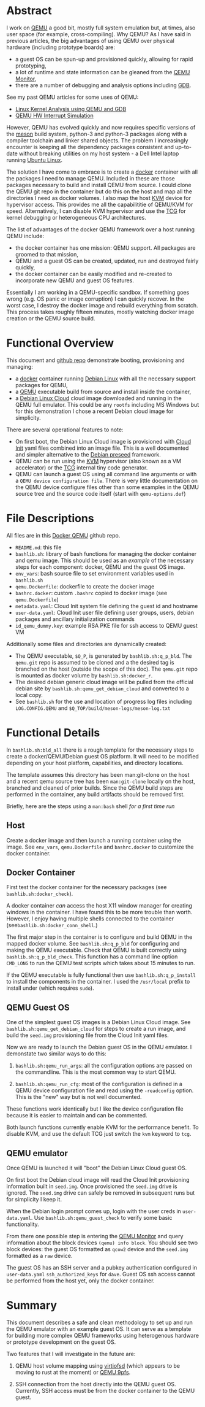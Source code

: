 <!--
SPDX-FileCopyrightText: 2023 David Turvene <dturvene at gmail>
SPDX-License-Identifier: CC-BY-SA-4.0

Create a local html for proof, format and hyperlink review
host> pandoc --metadata pagetitle=docker-qemu -f markdown -s README.md -o README.html
-->

Abstract
========
I work on [QEMU](https://www.qemu.org/) a good bit, mostly full system
emulation but, at times, also user space (for example,
cross-compiling). Why QEMU?  As I have said in previous articles, the big
advantages of using QEMU over physical hardware (including prototype boards)
are:

* a guest OS can be spun-up and provisioned quickly, allowing for rapid
  prototyping,
* a lot of runtime and state information can be gleaned from the 
  [QEMU Monitor](https://qemu-project.gitlab.io/qemu/system/monitor.html),
* there are a number of debugging and analysis options including 
  [GDB](https://www.sourceware.org/gdb/).
  
See my past QEMU articles for some uses of QEMU:

* [Linux Kernel Analysis using QEMU and GDB](https://medium.com/@dturvene/linux-kernel-analysis-using-qemu-and-gdb-d57357a215eb)
* [QEMU HW Interrupt Simulation](https://medium.com/@dturvene/qemu-hardware-interrupt-simulation-77140922a336)

However, QEMU has evolved quickly and now requires specific
versions of the [meson](https://mesonbuild.com/) build system, python-3 and
python-3 packages along with a compiler toolchain and linker shared objects.
The problem I increasingly encounter is keeping all the dependency
packages consistent and up-to-date without breaking utilities on my host
system - a Dell Intel laptop running [Ubuntu Linux](https://ubuntu.com/).

The solution I have come to embrace is to create a 
[docker](https://www.docker.com/) container with all the packages
I need to manage QEMU.  Included in these are those packages necessary to
build and install QEMU from source.  I could clone the QEMU git repo in the
container but do this on the host and map all the directories I need as docker
volumes. I also map the host
[KVM](https://www.linux-kvm.org/page/Main_Page) device for hypervisor access.
This provides me all the capabilititie of QEMU/KVM for speed.  Alternatively, I
can disable KVM hypervisor and use the 
[TCG](https://wiki.qemu.org/Documentation/TCG) for kernel debugging or
heterogeneous CPU architectures.

The list of advantages of the docker QEMU framework over a host running QEMU
include:

* the docker container has one mission: QEMU support. All packages are
  groomed to that mission,
* QEMU and a guest OS can be created, updated, run and destroyed fairly quickly,
* the docker container can be easily modified and re-created to incorporate new 
  QEMU and guest OS features.
  
Essentially I am working in a QEMU-specific sandbox.  If something goes wrong
(e.g. OS panic or image corruption) I can quickly recover.  In the worst case,
I destroy the docker image and rebuild everything from scratch.  This process
takes roughly fifteen minutes, mostly watching docker image creation or the
QEMU source build.

Functional Overview
===================
This document and [github repo](https://github.com/dturvene/dockerqemu) 
demonstrate booting, provisioning and managing:

* a [docker](https://www.docker.com/) container running 
  [Debian Linux](https://www.debian.org/) with all
  the necessary support packages for QEMU,
* a [QEMU](https://www.qemu.org/) executable build from source and install
  inside the container, 
* a [Debian Linux Cloud](https://cloud.debian.org/images/cloud/) cloud image
  downloaded and running in the QEMU full emulator.  This could be any `rootfs`
  including MS Windows but for this demonstration I chose a recent Debian cloud
  image for simplicity.

There are several operational features to note:

* On first boot, the Debian Linux Cloud image is provisioned with
  [Cloud Init](https://cloudinit.readthedocs.io/en/20.2/)
  yaml files combined into an image file.  This is a well documented and
  simpler alternative to the 
  [Debian preseed](https://wiki.debian.org/DebianInstaller/Preseed) framework. 
* QEMU can be run using the [KVM](https://www.linux-kvm.org/page/Main_Page)
  hypervisor (also known as a VM accelerator) or the 
  [TCG](https://wiki.qemu.org/Documentation/TCG) internal tiny code generator.
* QEMU can launch a guest OS using all command line arguments or with a 
  `QEMU device configuration file`.  There is very little documentation on
  the QEMU device configure files other than some examples in the QEMU source
  tree and the source code itself (start with `qemu-options.def`)
  
File Descriptions
=================
All files are in this [Docker QEMU](https://github.com/dturvene/dockerqemu)
github repo.

* `README.md`: this file
* `bashlib.sh`: library of bash functions for managing the docker container and
  qemu image. This should be used as an *example* of the necessary steps for
  each component: docker, QEMU and the guest OS image.
* `env_vars`: bash source file to set environment variables used in `bashlib.sh`
* `qemu.Dockerfile`: dockerfile to create the docker image
* `bashrc.docker`: custom `.bashrc` copied to docker image (see `qemu.Dockerfile`)
* `metadata.yaml`: Cloud Init system file defining the guest id and hostname
* `user-data.yaml`: Cloud Init user file defining user groups, users, debian
  packages and ancillary initialization commands
* `id_qemu_dummy.key`: example RSA PKE file for ssh access to QEMU guest VM

Additionally some files and directories are dynamically created:
* The QEMU executable, `$Q_P`, is generated by `bashlib.sh:q_p_bld`. The
  `qemu.git` repo is assumed to be cloned and a the desired tag is branched
  on the host (outside the scope of this doc).  The `qemu.git` repo is mounted
  as docker volume by  `bashlib.sh:docker_r`.
* The desired debian generic cloud image will be pulled from the official
  debian site by `bashlib.sh:qemu_get_debian_cloud` and converted to a local
  copy.
* See `bashlib.sh` for the use and location of progress log files including
  `LOG.CONFIG.QEMU` and `$Q_TOP/build/meson-logs/meson-log.txt`

Functional Details
==================
In `bashlib.sh:bld_all` there is a rough template for the necessary steps to
create a docker/QEMU/Debian guest OS platform. It will need to be modified
depending on your host platform, capabilities, and directory locations.

The template assumes this directory has been man:git-clone on the host and a
recent qemu source tree has been `man:git-clone` locally on the host, branched
and cleaned of prior builds.  Since the QEMU build steps are performed in the
container, any build artifacts should be removed first.

Briefly, here are the steps using a `man:bash` shell *for a first time run*

Host
----
Create a docker image and then launch a running container using the image.  See
`env_vars`, `qemu.Dockerfile` and `bashrc.docker` to customize the docker
container.

Docker Container
----------------
First test the docker container for the necessary packages 
(see `bashlib.sh:docker_check`). 

A docker container *can* access the host X11 window manager for
creating windows in the container.  I have found this to be more trouble than
worth. However, I enjoy having multiple shells connected to the container
(see`bashlib.sh:docker_conn_shell`.) 

The first major step in the container is to configure and build QEMU in the
mapped docker volume. See `bashlib.sh:q_p_bld` for configuring and making the
QEMU executable. Check that QEMU is built correctly using 
`bashlib.sh:q_p_bld_check`. This function has a command line option `CMD_LONG`
to run the QEMU test scripts which takes about 15 minutes to run.

If the QEMU executable is fully functional then use `bashlib.sh:q_p_install` to
install the components in the container. I used the `/usr/local` prefix to
install under (which requires `sudo`).

QEMU Guest OS
-------------
One of the simplest guest OS images is a Debian Linux Cloud image. See
`bashlib.sh:qemu_get_debian_cloud` for steps to create a run image, and
build the `seed.img` provisioning file from the Cloud Init yaml files. 

Now we are ready to launch the Debian guest OS in the QEMU emulator. I
demonstate two similar ways to do this:

1. `bashlib.sh:qemu_run_args`: all the configuration options are passed on the
   commandline.  This is the most common way to start QEMU.
   
2. `bashlib.sh:qemu_run_cfg`: most of the configuration is defined in a QEMU
   device configuration file and read using the `-readconfig` option.  This is
   the "new" way but is not well documented.

These functions work identically but I like the device configuration file
because it is easier to maintain and can be commented.

Both launch functions currently enable KVM for the performance benefit. To
disable KVM, and use the default TCG just switch the `kvm` keyword to
`tcg`.

QEMU emulator
-------------
Once QEMU is launched it will "boot" the Debian Linux Cloud guest OS. 

On first boot the Debian cloud image will read the Cloud Init
provisioning information built in `seed.img`. 
Once provisioned the `seed.img` drive is ignored.  The `seed.img` drive can
safely be removed in subsequent runs but for simplicity I keep it.

When the Debian login prompt comes up, login with the user creds in
`user-data.yaml`. Use `bashlib.sh:qemu_guest_check` to verify some basic
functionality.

From there one possible step is entering the 
[QEMU Monitor](https://qemu-project.gitlab.io/qemu/system/monitor.html) and
query information about the block devices `(qemu) info block`.  You should see
two block devices: the guest OS formatted as `qcow2` device and the `seed.img`
formatted as a `raw` device.

The guest OS has an SSH server and a pubkey authentication configured in
`user-data.yaml` `ssh_authorized_keys` for `dave`.  Guest OS ssh access cannot
be performed from the host yet, only the docker container.

Summary
=======
This document describes a safe and clean methodology to set up and run the
QEMU emulator with an example guest OS.  It can serve as a template for
building more complex QEMU frameworks using heterogenous hardware or prototype
development on the guest OS.

Two features that I will investigate in the future are:

1. QEMU host volume mapping using
   [virtiofsd](https://gitlab.com/virtio-fs/virtiofsd) 
   (which appears to be moving to rust at the moment) or 
   [QEMU 9pfs](https://wiki.qemu.org/Documentation/9psetup).
   
2. SSH connection from the host directly into the QEMU guest OS.  Currently,
   SSH access must be from the docker container to the QEMU guest.
   
